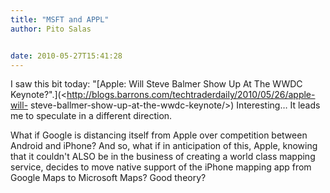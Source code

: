 ```yaml
---
title: "MSFT and APPL"
author: Pito Salas


date: 2010-05-27T15:41:28
---
```




I saw this bit today: "[Apple: Will Steve Balmer Show Up At The WWDC
Keynote?".](<http://blogs.barrons.com/techtraderdaily/2010/05/26/apple-will-
steve-ballmer-show-up-at-the-wwdc-keynote/>) Interesting… It leads me to
speculate in a different direction.

What if Google is distancing itself from Apple over competition between
Android and iPhone? And so, what if in anticipation of this, Apple, knowing
that it couldn't ALSO be in the business of creating a world class mapping
service, decides to move native support of the iPhone mapping app from Google
Maps to Microsoft Maps? Good theory?



